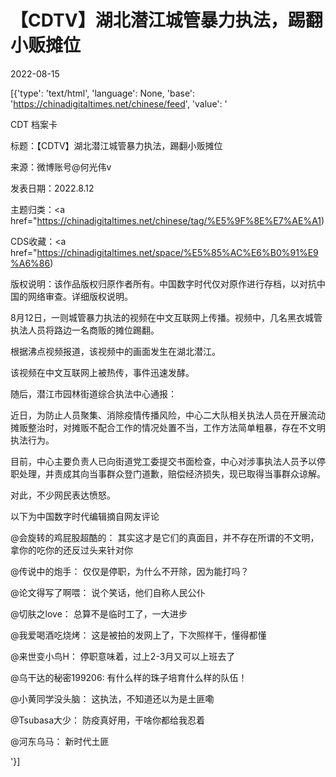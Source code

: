 # 【CDTV】湖北潜江城管暴力执法，踢翻小贩摊位

2022-08-15

[{'type': 'text/html', 'language': None, 'base': 'https://chinadigitaltimes.net/chinese/feed', 'value': '

CDT 档案卡

标题：【CDTV】湖北潜江城管暴力执法，踢翻小贩摊位

来源：微博账号@何光伟v

发表日期：2022.8.12

主题归类：<a href="https://chinadigitaltimes.net/chinese/tag/%E5%9F%8E%E7%AE%A1)

CDS收藏：<a href="https://chinadigitaltimes.net/space/%E5%85%AC%E6%B0%91%E9%A6%86)

版权说明：该作品版权归原作者所有。中国数字时代仅对原作进行存档，以对抗中国的网络审查。详细版权说明。







8月12日，一则城管暴力执法的视频在中文互联网上传播。视频中，几名黑衣城管执法人员将路边一名商贩的摊位踢翻。

根据沸点视频报道，该视频中的画面发生在湖北潜江。

该视频在中文互联网上被热传，事件迅速发酵。

随后，潜江市园林街道综合执法中心通报：



近日，为防止人员聚集、消除疫情传播风险，中心二大队相关执法人员在开展流动摊贩整治时，对摊贩不配合工作的情况处置不当，工作方法简单粗暴，存在不文明执法行为。

目前，中心主要负责人已向街道党工委提交书面检查，中心对涉事执法人员予以停职处理，并责成其向当事群众登门道歉，赔偿经济损失，现已取得当事群众谅解。



对此，不少网民表达愤怒。

以下为中国数字时代编辑摘自网友评论



@会旋转的鸡屁股超酷的： 其实这才是它们的真面目，并不存在所谓的不文明，拿你的吃你的还反过头来针对你

@传说中的炮手： 仅仅是停职，为什么不开除，因为能打吗？

@论文得写了啊喂： 说个笑话，他们自称人民公仆

@切肤之love： 总算不是临时工了，一大进步

@我爱喝酒吃烧烤： 这是被拍的发网上了，下次照样干，懂得都懂

@来世变小鸟H： 停职意味着，过上2-3月又可以上班去了

@乌干达的秘密199206: 有什么样的珠子培育什么样的队伍！

@小黄同学没头脑： 这执法，不知道还以为是土匪嘞

@Tsubasa大少： 防疫真好用，干啥你都给我忍着

@河东乌马： 新时代土匪

'}]